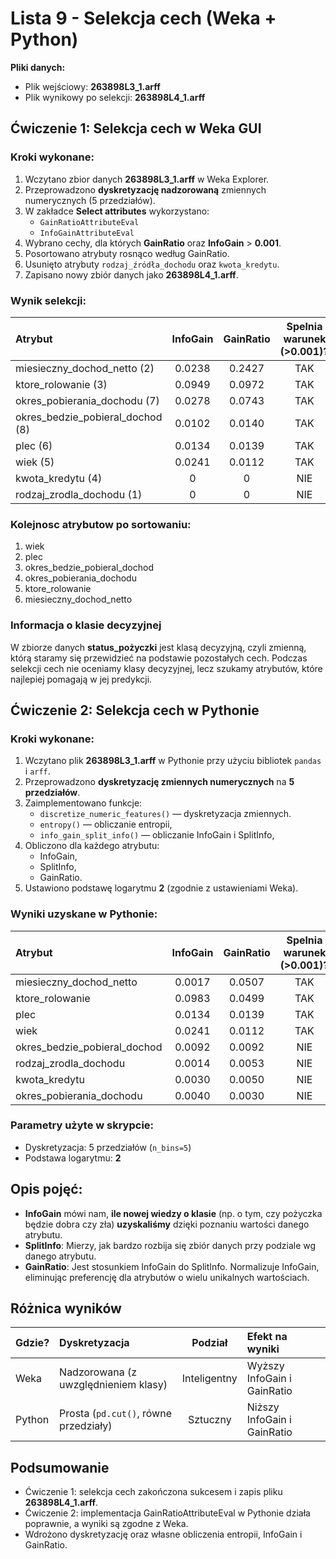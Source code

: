 # Lista 9 - Selekcja cech (Weka + Python)

**Pliki danych:**
- Plik wejściowy: **263898L3_1.arff**
- Plik wynikowy po selekcji: **263898L4_1.arff**

## Ćwiczenie 1: Selekcja cech w Weka GUI

### Kroki wykonane:
1. Wczytano zbior danych **263898L3_1.arff** w Weka Explorer.
2. Przeprowadzono **dyskretyzację nadzorowaną** zmiennych numerycznych (5 przedziałów).
3. W zakładce **Select attributes** wykorzystano:
   - `GainRatioAttributeEval`
   - `InfoGainAttributeEval`
1. Wybrano cechy, dla których **GainRatio** oraz **InfoGain** > **0.001**.
2. Posortowano atrybuty rosnąco według GainRatio.
3. Usunięto atrybuty `rodzaj_źródła_dochodu` oraz `kwota_kredytu`.
4. Zapisano nowy zbiór danych jako **263898L4_1.arff**.

### Wynik selekcji:

| Atrybut                          | InfoGain | GainRatio | Spelnia warunek (>0.001)? |
|:---------------------------------|:--------:|:---------:|:-------------------------:|
| miesieczny_dochod_netto (2)      |  0.0238  |  0.2427   |            TAK            |
| ktore_rolowanie (3)              |  0.0949  |  0.0972   |            TAK            |
| okres_pobierania_dochodu (7)     |  0.0278  |  0.0743   |            TAK            |
| okres_bedzie_pobieral_dochod (8) |  0.0102  |  0.0140   |            TAK            |
| plec (6)                         |  0.0134  |  0.0139   |            TAK            |
| wiek (5)                         |  0.0241  |  0.0112   |            TAK            |
| kwota_kredytu (4)                |    0     |     0     |            NIE            |
| rodzaj_zrodla_dochodu (1)        |    0     |     0     |            NIE            |

### Kolejnosc atrybutow po sortowaniu:
1. wiek
2. plec
3. okres_bedzie_pobieral_dochod
4. okres_pobierania_dochodu
5. ktore_rolowanie
6. miesieczny_dochod_netto

### Informacja o klasie decyzyjnej
W zbiorze danych **status_pożyczki** jest klasą decyzyjną, czyli zmienną, którą staramy się przewidzieć na podstawie pozostałych cech. Podczas selekcji cech nie oceniamy klasy decyzyjnej, lecz szukamy atrybutów, które najlepiej pomagają w jej predykcji.

## Ćwiczenie 2: Selekcja cech w Pythonie

### Kroki wykonane:
1. Wczytano plik **263898L3_1.arff** w Pythonie przy użyciu bibliotek `pandas` i `arff`.
2. Przeprowadzono **dyskretyzację zmiennych numerycznych** na **5 przedziałów**.
3. Zaimplementowano funkcje:
   - `discretize_numeric_features()` — dyskretyzacja zmiennych.
   - `entropy()` — obliczanie entropii,
   - `info_gain_split_info()` — obliczanie InfoGain i SplitInfo,
1. Obliczono dla każdego atrybutu:
   - InfoGain,
   - SplitInfo,
   - GainRatio.
5. Ustawiono podstawę logarytmu **2** (zgodnie z ustawieniami Weka).

### Wyniki uzyskane w Pythonie:

| Atrybut                      | InfoGain | GainRatio | Spelnia warunek (>0.001)? |
|:-----------------------------|:--------:|:---------:|:-------------------------:|
| miesieczny_dochod_netto      |  0.0017  |  0.0507   |            TAK            |
| ktore_rolowanie              |  0.0983  |  0.0499   |            TAK            |
| plec                         |  0.0134  |  0.0139   |            TAK            |
| wiek                         |  0.0241  |  0.0112   |            TAK            |
| okres_bedzie_pobieral_dochod |  0.0092  |  0.0092   |            NIE            |
| rodzaj_zrodla_dochodu        |  0.0014  |  0.0053   |            NIE            |
| kwota_kredytu                |  0.0030  |  0.0050   |            NIE            |
| okres_pobierania_dochodu     |  0.0040  |  0.0030   |            NIE            |

### Parametry użyte w skrypcie:
- Dyskretyzacja: 5 przedziałów (`n_bins=5`)
- Podstawa logarytmu: **2**

## Opis pojęć:
- **InfoGain** mówi nam, **ile nowej wiedzy o klasie** (np. o tym, czy pożyczka będzie dobra czy zła) **uzyskaliśmy** dzięki poznaniu wartości danego atrybutu.
- **SplitInfo**: Mierzy, jak bardzo rozbija się zbiór danych przy podziale wg danego atrybutu.
- **GainRatio**: Jest stosunkiem InfoGain do SplitInfo. Normalizuje InfoGain, eliminując preferencję dla atrybutów o wielu unikalnych wartościach.

## Różnica wyników

| Gdzie?  | Dyskretyzacja                           |     Podział      | Efekt na wyniki                |
|:--------|:----------------------------------------|:----------------:|:-------------------------------|
| Weka    | Nadzorowana (z uwzględnieniem klasy)    |   Inteligentny   | Wyższy InfoGain i GainRatio    |
| Python  | Prosta (`pd.cut()`, równe przedziały)   |     Sztuczny     | Niższy InfoGain i GainRatio    |

## Podsumowanie
- Ćwiczenie 1: selekcja cech zakończona sukcesem i zapis pliku **263898L4_1.arff**.
- Ćwiczenie 2: implementacja GainRatioAttributeEval w Pythonie działa poprawnie, a wyniki są zgodne z Weka.
- Wdrożono dyskretyzację oraz własne obliczenia entropii, InfoGain i GainRatio.
